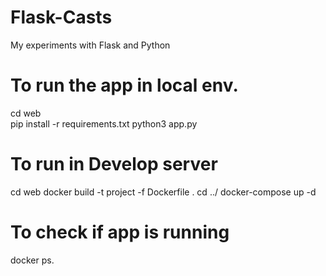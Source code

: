 # Flask-Casts
My experiments with Flask and Python


# To run the app in local env. 
cd web  
pip install -r requirements.txt
python3 app.py
    
# To run in Develop server
 

cd web
docker build -t project -f Dockerfile . 
cd ../
docker-compose up -d 
 
# To check if app is running 
docker ps.




